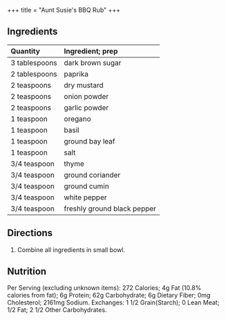 +++
title = "Aunt Susie's BBQ Rub"
+++

## Ingredients

Quantity            | Ingredient; prep
:-------------------|:----------------
3 tablespoons       | dark brown sugar
2 tablespoons       | paprika
2 teaspoons         | dry mustard
2 teaspoons         | onion powder
2 teaspoons         | garlic powder
1 teaspoon          | oregano
1 teaspoon          | basil
1 teaspoon          | ground bay leaf
1 teaspoon          | salt
3/4 teaspoon        | thyme
3/4 teaspoon        | ground coriander
3/4 teaspoon        | ground cumin
3/4 teaspoon        | white pepper
3/4 teaspoon        | freshly ground black pepper


## Directions

1. Combine all ingredients in small bowl.



## Nutrition

Per Serving (excluding unknown items): 272 Calories; 4g Fat (10.8% calories from fat); 6g Protein; 62g Carbohydrate; 6g Dietary Fiber; 0mg Cholesterol; 2161mg Sodium. Exchanges: 1 1/2 Grain(Starch); 0 Lean Meat; 1/2 Fat; 2 1/2 Other Carbohydrates.

